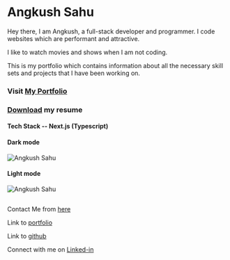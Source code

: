 # Angkush Sahu

Hey there, I am Angkush, a full-stack developer and programmer. I code websites which are performant and attractive.

I like to watch movies and shows when I am not coding.

This is my portfolio which contains information about all the necessary skill sets and projects that I have been working on.

### Visit [My Portfolio](https://angkush.vercel.app)

### [Download](https://drive.google.com/file/d/10sPB1KvlbEG0QWgZqcdCgODKqZj5J7WV/view?usp=sharing) my resume

#### Tech Stack -- Next.js (Typescript)

#### Dark mode

![Angkush Sahu](https://res.cloudinary.com/dvhucdquc/image/upload/v1659114421/portfolio_wallpaper/dark_gfm9ue.png)

#### Light mode

![Angkush Sahu](https://res.cloudinary.com/dvhucdquc/image/upload/v1659114431/portfolio_wallpaper/white_nkexbq.png)

##

Contact Me from [here](https://angkush.vercel.app/contact)

Link to [portfolio](https://angkush.vercel.app)

Link to [github](https://github.com/angkushsahu)

Connect with me on [Linked-in](https://www.linkedin.com/in/angkush-sahu-0409311bb/)

